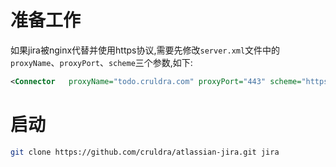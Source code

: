 # 准备工作
如果jira被nginx代替并使用https协议,需要先修改``server.xml``文件中的``proxyName``、``proxyPort``、``scheme``三个参数,如下:
```xml
<Connector   proxyName="todo.cruldra.com" proxyPort="443" scheme="https"  />
```
# 启动
```bash
git clone https://github.com/cruldra/atlassian-jira.git jira
```